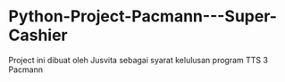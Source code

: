 # Python-Project-Pacmann---Super-Cashier
Project ini dibuat oleh Jusvita sebagai syarat kelulusan program TTS 3 Pacmann
